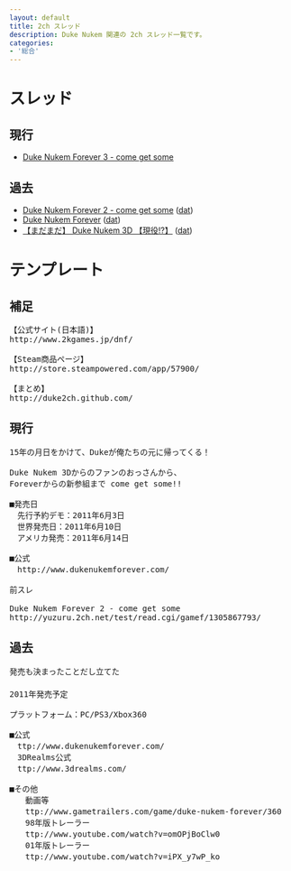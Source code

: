 ```yaml
---
layout: default
title: 2ch スレッド
description: Duke Nukem 関連の 2ch スレッド一覧です。
categories:
- '総合'
---
```

スレッド
========

現行
----

* [Duke Nukem Forever 3 - come get some](http://yuzuru.2ch.net/test/read.cgi/gamef/1308470257/)

過去
----

* [Duke Nukem Forever 2 - come get some](http://yuzuru.2ch.net/test/read.cgi/gamef/1305867793/) ([dat](./archives/1305867793.dat))
* [Duke Nukem Forever](http://yuzuru.2ch.net/test/read.cgi/gamef/1283598672/) ([dat](./archives/1283598672.dat))
* [【まだまだ】 Duke Nukem 3D 【現役!?】](http://yomi.mobi/read.cgi/game10/game10_game_1028945772/) ([dat](./archives/1028945772.dat))

テンプレート
============

補足
----

<pre>
【公式サイト(日本語)】
http://www.2kgames.jp/dnf/

【Steam商品ページ】
http://store.steampowered.com/app/57900/

【まとめ】
http://duke2ch.github.com/
</pre>

現行
----

<pre>
15年の月日をかけて、Dukeが俺たちの元に帰ってくる！

Duke Nukem 3Dからのファンのおっさんから、
Foreverからの新参組まで come get some!!

■発売日
　先行予約デモ：2011年6月3日
　世界発売日：2011年6月10日
　アメリカ発売：2011年6月14日

■公式
　http://www.dukenukemforever.com/

前スレ

Duke Nukem Forever 2 - come get some
http://yuzuru.2ch.net/test/read.cgi/gamef/1305867793/
</pre>

過去
----

<pre>
発売も決まったことだし立てた
　　 
2011年発売予定

プラットフォーム：PC/PS3/Xbox360

■公式
　ttp://www.dukenukemforever.com/
　3DRealms公式
　ttp://www.3drealms.com/

■その他
　　動画等
　　ttp://www.gametrailers.com/game/duke-nukem-forever/360
　　98年版トレーラー
　　ttp://www.youtube.com/watch?v=omOPjBoClw0
　　01年版トレーラー
　　ttp://www.youtube.com/watch?v=iPX_y7wP_ko
</pre>
